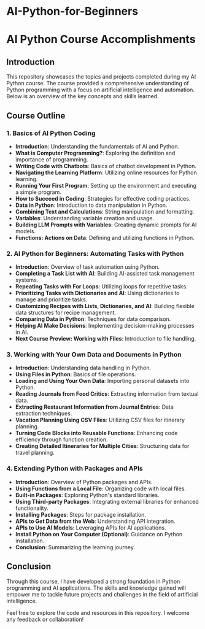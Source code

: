 # AI-Python-for-Beginners

# AI Python Course Accomplishments

## Introduction
This repository showcases the topics and projects completed during my AI Python course. The course provided a comprehensive understanding of Python programming with a focus on artificial intelligence and automation. Below is an overview of the key concepts and skills learned.

## Course Outline

### 1. Basics of AI Python Coding
- **Introduction**: Understanding the fundamentals of AI and Python.
- **What is Computer Programming?**: Exploring the definition and importance of programming.
- **Writing Code with Chatbots**: Basics of chatbot development in Python.
- **Navigating the Learning Platform**: Utilizing online resources for Python learning.
- **Running Your First Program**: Setting up the environment and executing a simple program.
- **How to Succeed in Coding**: Strategies for effective coding practices.
- **Data in Python**: Introduction to data manipulation in Python.
- **Combining Text and Calculations**: String manipulation and formatting.
- **Variables**: Understanding variable creation and usage.
- **Building LLM Prompts with Variables**: Creating dynamic prompts for AI models.
- **Functions: Actions on Data**: Defining and utilizing functions in Python.

### 2. AI Python for Beginners: Automating Tasks with Python
- **Introduction**: Overview of task automation using Python.
- **Completing a Task List with AI**: Building AI-assisted task management systems.
- **Repeating Tasks with For Loops**: Utilizing loops for repetitive tasks.
- **Prioritizing Tasks with Dictionaries and AI**: Using dictionaries to manage and prioritize tasks.
- **Customizing Recipes with Lists, Dictionaries, and AI**: Building flexible data structures for recipe management.
- **Comparing Data in Python**: Techniques for data comparison.
- **Helping AI Make Decisions**: Implementing decision-making processes in AI.
- **Next Course Preview: Working with Files**: Introduction to file handling.

### 3. Working with Your Own Data and Documents in Python
- **Introduction**: Understanding data handling in Python.
- **Using Files in Python**: Basics of file operations.
- **Loading and Using Your Own Data**: Importing personal datasets into Python.
- **Reading Journals from Food Critics**: Extracting information from textual data.
- **Extracting Restaurant Information from Journal Entries**: Data extraction techniques.
- **Vacation Planning Using CSV Files**: Utilizing CSV files for itinerary planning.
- **Turning Code Blocks into Reusable Functions**: Enhancing code efficiency through function creation.
- **Creating Detailed Itineraries for Multiple Cities**: Structuring data for travel planning.

### 4. Extending Python with Packages and APIs
- **Introduction**: Overview of Python packages and APIs.
- **Using Functions from a Local File**: Organizing code with local files.
- **Built-in Packages**: Exploring Python's standard libraries.
- **Using Third-party Packages**: Integrating external libraries for enhanced functionality.
- **Installing Packages**: Steps for package installation.
- **APIs to Get Data from the Web**: Understanding API integration.
- **APIs to Use AI Models**: Leveraging APIs for AI applications.
- **Install Python on Your Computer (Optional)**: Guidance on Python installation.
- **Conclusion**: Summarizing the learning journey.

## Conclusion
Through this course, I have developed a strong foundation in Python programming and AI applications. The skills and knowledge gained will empower me to tackle future projects and challenges in the field of artificial intelligence.

Feel free to explore the code and resources in this repository. I welcome any feedback or collaboration!

